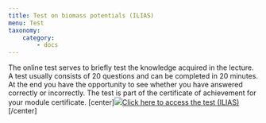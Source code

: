 ```yaml
---
title: Test on biomass potentials (ILIAS)
menu: Test
taxonomy:
    category:
        - docs
---
```

The online test serves to briefly test the knowledge acquired in the lecture. A test usually consists of 20 questions and can be completed in 20 minutes. At the end you have the opportunity to see whether you have answered correctly or incorrectly. The test is part of the certificate of achievement for your module certificate.
[center]<a href="https://ilias.opengeoedu.de/ilias/goto.php?target=tst_292&client_id=opengeoedu" markdown="1" target="_blank">![](/images/test.png?resize=200,200)Click here to access the test (ILIAS)</a>[/center]
